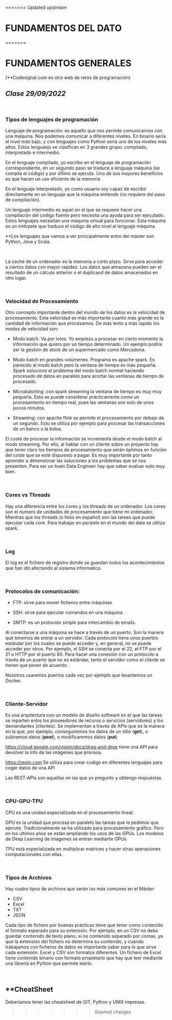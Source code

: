 <<<<<<< Updated upstream
# FUNDAMENTOS DEL DATO
=======
# FUNDAMENTOS GENERALES

(**Codesignal.com es otra web de retos de programación)

## _Clase 29/09/2022_

<br/>

### **Tipos de lenguajes de programación**

Lenguaje de programación: es aquello que nos permite comunicarnos con una máquina. Nos podemos comunicar a diferentes niveles. En binario sería el nivel más bajo, y con lenguajes como Python sería uno de los niveles más altos. Estos lenguaejs se clasifican en 3 grandes grupo: compilado, interpretado e intermedio.


En el lenguaje compilado, yo escribo en el lenguaje de programación correspondiente, en un segundo paso se traduce a lenguaje máquina (se compila el código) y por último se ejecuta.
Uno de sus mayores beneficios es que hacen un uso eficiente de la memoria

En el lenguaje interpretado, yo como usuario soy capaz de escribir directamente en un lenguaje que la máquina entiende (no requiere del paso de compilación). 

Un lenguaje intermedio es aquel en el que se requiere hacer una compilación del codigo fuente pero necesita una ayuda para ser ejecutado. Estos lenguajes necesitan una máquina virtual para funcionar. Esta máquina es un intérpete que traduce el código de alto nivel al lenguaje máquina.


**Los lenguajes que vamos a ver principalmente entro del máster son Python, Java y Scala. 

<br>

La caché de un ordenador es la memoria a corto plazo. Sirve para acceder a ciertos datos con mayor rapidez. Los datos que almacena pueden ser el resultado de un cálculo anterior o el duplicaod de datos amacenados en otro lugar. 


<br/>

### **Velocidad de Procesamiento**

Otro concepto importante dentro del mundo de los datos es la velocidad de procesamiento. Esta velocidad es más importante cuanto más grande es la cantidad de información que procesamos. De más lento a más rapido los modos de velocidad son: 

 - Modo batch. Va por lotes. Yo empiezo a procesar en cierto momento la información que quiero por un tiempo determinado. Un ejemplo podría ser la gestión de stock de un supermercado como Mercadona.
  
 - Modo batch en grandes volúmenes. Programa es apache spark. Es parecido al modo batch pero la ventana de tiempo es más pequeña. Spark soluciono el problema del modo batch normal haciendo procesado de datos en paralelo para acortar las ventanas de tiempo de procesado.
  
 - Microbatching: con spark streaming la ventana de tiempo es muy muy pequeña. Esto se puede considerar prácticamente como un procesamiento en tiempo real, pues las ventanas son solo de unos pocos minutos.
  
 - Streaming: con apache flink se permite el procesamiento por debajo de un segundo. Esto se utiliza por ejemplo para procesar las transacciones de un banco o la bolsa.



El coste de procesar la información se incrementa desde el modo batch al modo streaming. Por ello, al hablar con un cliente sobre un proyecto hay que tener claro los tiempos de procesamiento que serán óptimos en función del coste que se esté dispuesto a pagar. Es muy importante por tanto aprender a dimensionar las soluciones a los problemas que se nos presenten. Para ser un buen Data Engineer hay que saber evaluar esto muy bien.


<br>

### **Cores vs Threads**

Hay una diferencia entre los cores y los threads de un ordenador. Los cores son el numero de unidades de procesamiento que tiene mi ordenador. Mientras que los threads (o hilos en español) son las tareas que puede ejecutar cada core. Para trabajar en paralelo en el mundo del data se utiliza spark.


<br>

### **Log**

El log es el fichero de registro donde se guardan todos los acontecimientos que han ido afectando al sistema informatico.


<br>


### <b>Protocolos de comunicación: </b>

 - FTP: sirve para mover ficheros entre máquinas
  
 - SSH: sirve para ejecutar comandos en una máquina.
 - SMTP: es un protocolo simple para intercambio de emails.


Al conectarse a una máquina se hace a través de un puerto. Son la manera que tenemos de entrar a un servidor. Cada protocolo tiene unos puertos estándar por los cuales se puede acceder y, en general, no se puede acceder por otros. Por ejemplo, el SSH se conecta por el 22, el FTP por el 21 o HTTP por el puerto 80. Para hacer una conexión con un protocolo a través de un puerto que no es estándar, tanto el servidor como el cliente se tienen que poner de acuerdo. 

Nosotros usaremos puertos cada vez por ejemplo que levantemos un Docker.


<br>

### <b> Cliente-Servidor</b>

Es una arqutectura con un modelo de diseño software en el que las tareas se reparten entre los proveedores de recuros o servicios (servidores) y los demandantes (clientes). Se implementan a través de APIs que es la manera en la que, por ejemplo, conseguiremos los datos de un sitio (**get**), o subiremos datos (**post**), o modificaremos datos (<b>put</b>)

<https://cloud.google.com/vision/docs/drag-and-drop> tiene una API para devolver la info de las imágenes que procesa.


<https://reqin.com> Se utiliza para crear codigo en diferentes lenguajes para coger datos de una API


Las REST-APIs son aquellas en las que yo pregunto y obtengo respuestas.

<br>

### **CPU-GPU-TPU**

CPU es una unidad especializada en el procesamiento lineal.

GPU es la unidad que procesa en paralelo las tareas que le pedimos que ejecute. Tradicionalmente se ha utilizado para procesamiento gráfico. Pero en los ultimos años se están ampliando los usos de las GPUs. Los modelos de Deep Learning de imagenes se entran mediante GPUs

TPU está especializada en multiplicar matrices y hacer otras operaciones computacionales con ellas.


<br>

### **Tipos de Archivos**


Hay cuatro tipos de archivos que serán los más comunes en el Máster:

 - CSV
 - Excel
 - TXT
 - JSON

Cada tipo de fichero por buenas prácticas tiene que tener como contenido el formato esperado para su extensión. Por ejemplo, en un CSV no debo guardar contenido de texto plano, si no contenido separado por comas, ya que la extensión del fichero no determina su contenido, y cuando trabajamos con ficheros de datos es importante saber para lo que sirve cada extensión. Excel y CSV son formatos diferentes. Un fichero de Excel tiene contenido binario con formato propietario que hay que leer mediante una librería en Python que permite leerlo.


<br>


## ****CheatSheet**

Deberíamos tener las cheatsheet de GIT, Python y UNIX impresas.
>>>>>>> Stashed changes

